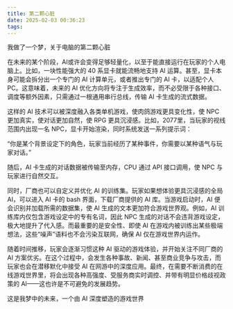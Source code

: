 ```yaml
---
title: 第二颗心脏
date: 2025-02-03 00:36:23
tags:
---
```

我做了一个梦，关于电脑的第二颗心脏

在未来的某个阶段，AI或许会变得足够轻量化，以至于能直接运行在玩家的个人电脑上。比如，一块性能强大的 40 系显卡就能流畅地支持 AI 运算。甚至，显卡本身可能会拆分出一个专门的 AI 计算单元，或者推出专门的 AI 卡，以适配个人 PC。这意味着，未来的 AI 优化方向将专注于生成效率，而不必受限于各种接口、调度等额外因素，只需通过一根通用串行总线，传输 AI 卡生成的流式数据。

这样的 AI 技术可以被深度融入各类单机游戏，使肉鸽游戏更具变化性，使 NPC 更加真实，使对话更加自然，使 RPG 更具沉浸感。比如，2077里，当玩家的视线范围内出现一名 NPC，显卡开始渲染，同时系统发送一系列提示词：

“你是某个背景设定下的角色，玩家当前经历了某种事件，你需要以某种语气与玩家对话。”

随后，AI 卡生成的对话数据被传输至内存，CPU 通过 API 接口调用，使 NPC 与玩家进行自然交互。

同时，厂商也可以自定义并优化 AI 的训练集。玩家如果想体验更具沉浸感的全局 AI，可以进入 AI 卡的 bash 界面，下载厂商提供的 AI 库。当游戏启动时，AI 便会识别并加载所需的数据集，使 AI 生成的文本更加符合游戏世界观。例如，AI 训练库内仅包含游戏设定中的专有名词，因此 NPC 生成的对话不会违背游戏设定，极大地提升了代入感。而最重要的是安全性、即使 AI 在游戏内被训练出某些极端想法，这些“噪声”语料也不会污染互联网，确保 AI 仅在游戏世界内运作。

随着时间推移，玩家会逐渐习惯这种 AI 驱动的游戏体验，并开始关注不同厂商的 AI 方案优劣。在这个过程中，会发生各种事故、新闻、甚至商业竞争与攻击，而玩家也会在潜移默化中接受 AI 在网游中的深度应用。最终，在需要不断消费的在线游戏世界里，将会出现各种高强度、受服务商实时调控、并带有明显价格歧视政策的 AI——这也许是不可避免的发展趋势。

这是我梦中的未来，一个由 AI 深度塑造的游戏世界